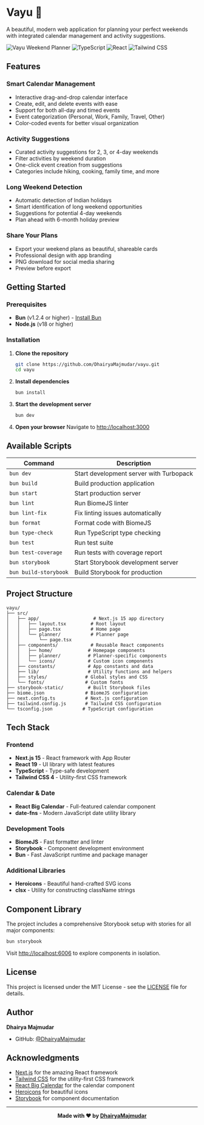 # Vayu 🚀

A beautiful, modern web application for planning your perfect weekends with integrated calendar management and activity suggestions.

![Vayu Weekend Planner](https://img.shields.io/badge/Next.js-15.5.3-black?style=for-the-badge&logo=next.js)
![TypeScript](https://img.shields.io/badge/TypeScript-5.x-blue?style=for-the-badge&logo=typescript)
![React](https://img.shields.io/badge/React-19.1.0-61DAFB?style=for-the-badge&logo=react)
![Tailwind CSS](https://img.shields.io/badge/Tailwind-4.x-38B2AC?style=for-the-badge&logo=tailwind-css)

## Features

### Smart Calendar Management

- Interactive drag-and-drop calendar interface
- Create, edit, and delete events with ease
- Support for both all-day and timed events
- Event categorization (Personal, Work, Family, Travel, Other)
- Color-coded events for better visual organization

### Activity Suggestions

- Curated activity suggestions for 2, 3, or 4-day weekends
- Filter activities by weekend duration
- One-click event creation from suggestions
- Categories include hiking, cooking, family time, and more

### Long Weekend Detection

- Automatic detection of Indian holidays
- Smart identification of long weekend opportunities
- Suggestions for potential 4-day weekends
- Plan ahead with 6-month holiday preview

### Share Your Plans

- Export your weekend plans as beautiful, shareable cards
- Professional design with app branding
- PNG download for social media sharing
- Preview before export

## Getting Started

### Prerequisites

- **Bun** (v1.2.4 or higher) - [Install Bun](https://bun.sh/)
- **Node.js** (v18 or higher)

### Installation

1. **Clone the repository**

   ```bash
   git clone https://github.com/DhairyaMajmudar/vayu.git
   cd vayu
   ```

2. **Install dependencies**

   ```bash
   bun install
   ```

3. **Start the development server**

   ```bash
   bun dev
   ```

4. **Open your browser**
   Navigate to [http://localhost:3000](http://localhost:3000)

## Available Scripts

| Command               | Description                             |
| --------------------- | --------------------------------------- |
| `bun dev`             | Start development server with Turbopack |
| `bun build`           | Build production application            |
| `bun start`           | Start production server                 |
| `bun lint`            | Run BiomeJS linter                      |
| `bun lint-fix`        | Fix linting issues automatically        |
| `bun format`          | Format code with BiomeJS                |
| `bun type-check`      | Run TypeScript type checking            |
| `bun test`            | Run test suite                          |
| `bun test-coverage`   | Run tests with coverage report          |
| `bun storybook`       | Start Storybook development server      |
| `bun build-storybook` | Build Storybook for production          |

## Project Structure

```
vayu/
├── src/
│   ├── app/                    # Next.js 15 app directory
│   │   ├── layout.tsx         # Root layout
│   │   ├── page.tsx           # Home page
│   │   └── planner/           # Planner page
│   │       └── page.tsx
│   ├── components/            # Reusable React components
│   │   ├── home/             # Homepage components
│   │   ├── planner/          # Planner-specific components
│   │   └── icons/            # Custom icon components
│   ├── constants/            # App constants and data
│   ├── lib/                  # Utility functions and helpers
│   ├── styles/              # Global styles and CSS
│   └── fonts/               # Custom fonts
├── storybook-static/         # Built Storybook files
├── biome.json               # BiomeJS configuration
├── next.config.ts           # Next.js configuration
├── tailwind.config.js       # Tailwind CSS configuration
└── tsconfig.json           # TypeScript configuration
```

## Tech Stack

### Frontend

- **Next.js 15** - React framework with App Router
- **React 19** - UI library with latest features
- **TypeScript** - Type-safe development
- **Tailwind CSS 4** - Utility-first CSS framework

### Calendar & Date

- **React Big Calendar** - Full-featured calendar component
- **date-fns** - Modern JavaScript date utility library

### Development Tools

- **BiomeJS** - Fast formatter and linter
- **Storybook** - Component development environment
- **Bun** - Fast JavaScript runtime and package manager

### Additional Libraries

- **Heroicons** - Beautiful hand-crafted SVG icons
- **clsx** - Utility for constructing className strings

## Component Library

The project includes a comprehensive Storybook setup with stories for all major components:

```bash
bun storybook
```

Visit [http://localhost:6006](http://localhost:6006) to explore components in isolation.

## License

This project is licensed under the MIT License - see the [LICENSE](LICENSE) file for details.

## Author

**Dhairya Majmudar**

- GitHub: [@DhairyaMajmudar](https://github.com/DhairyaMajmudar)

## Acknowledgments

- [Next.js](https://nextjs.org/) for the amazing React framework
- [Tailwind CSS](https://tailwindcss.com/) for the utility-first CSS framework
- [React Big Calendar](https://jquense.github.io/react-big-calendar/) for the calendar component
- [Heroicons](https://heroicons.com/) for beautiful icons
- [Storybook](https://storybook.js.org/) for component documentation

---

<div align="center">
    <b>Made with ❤️ by <a href="https://github.com/DhairyaMajmudar">DhairyaMajmudar</a>
</b>
</div>

